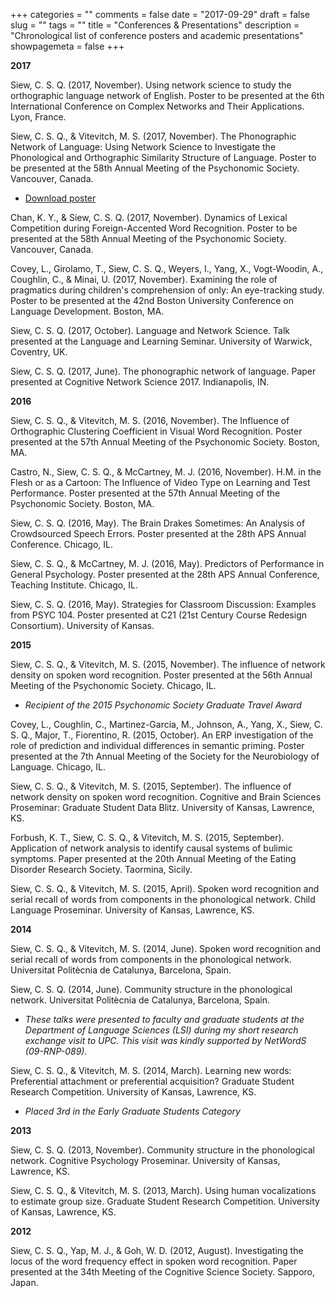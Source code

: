 +++
categories = ""
comments = false
date = "2017-09-29"
draft = false
slug = ""
tags = ""
title = "Conferences & Presentations"
description = "Chronological list of conference posters and academic presentations"
showpagemeta = false
+++

**2017**

Siew, C. S. Q. (2017, November). Using network science to study the orthographic language network of English. Poster to be presented at the 6th International Conference on Complex Networks and Their Applications. Lyon, France.

Siew, C. S. Q., & Vitevitch, M. S. (2017, November). The Phonographic Network of Language: Using Network Science to Investigate the Phonological and Orthographic Similarity Structure of Language. Poster to be presented at the 58th Annual Meeting of the Psychonomic Society. Vancouver, Canada.

* [Download poster](https://drive.google.com/open?id=1rme8fx2jDRVRX30lpEmWjovlk9aJMAhY)

Chan, K. Y., & Siew, C. S. Q. (2017, November). Dynamics of Lexical Competition during Foreign-Accented Word Recognition. Poster to be presented at the 58th Annual Meeting of the Psychonomic Society. Vancouver, Canada.

Covey, L., Girolamo, T., Siew, C. S. Q., Weyers, I., Yang, X., Vogt-Woodin, A., Coughlin, C., & Minai, U. (2017, November). Examining the role of pragmatics during children's comprehension of only: An eye-tracking study. Poster to be presented at the 42nd Boston University Conference on Language Development. Boston, MA.

Siew, C. S. Q. (2017, October). Language and Network Science. Talk presented at the Language and Learning Seminar. University of Warwick, Coventry, UK. 

Siew, C. S. Q. (2017, June). The phonographic network of language. Paper presented at Cognitive Network Science 2017. Indianapolis, IN.

**2016**

Siew, C. S. Q., & Vitevitch, M. S. (2016, November). The Influence of Orthographic Clustering Coefficient in Visual Word Recognition. Poster presented at the 57th Annual Meeting of the Psychonomic Society. Boston, MA.

Castro, N., Siew, C. S. Q., & McCartney, M. J. (2016, November). H.M. in the Flesh or as a Cartoon: The Influence of Video Type on Learning and Test Performance. Poster presented at the 57th Annual Meeting of the Psychonomic Society. Boston, MA.

Siew, C. S. Q. (2016, May). The Brain Drakes Sometimes: An Analysis of Crowdsourced Speech Errors. Poster presented at the 28th APS Annual Conference. Chicago, IL.

Siew, C. S. Q., & McCartney, M. J. (2016, May). Predictors of Performance in General Psychology. Poster presented at the 28th APS Annual Conference, Teaching Institute. Chicago, IL.

Siew, C. S. Q. (2016, May). Strategies for Classroom Discussion: Examples from PSYC 104. Poster presented at C21 (21st Century Course Redesign Consortium). University of Kansas.

**2015**

Siew, C. S. Q., & Vitevitch, M. S. (2015, November). The influence of network density on spoken word recognition. Poster presented at the 56th Annual Meeting of the Psychonomic Society. Chicago, IL. 

* _Recipient of the 2015 Psychonomic Society Graduate Travel Award_

Covey, L., Coughlin, C., Martinez-Garcia, M., Johnson, A., Yang, X., Siew, C. S. Q., Major, T., Fiorentino, R. (2015, October). An ERP investigation of the role of prediction and individual differences in semantic priming. Poster presented at the 7th Annual Meeting of the Society for the Neurobiology of Language. Chicago, IL.

Siew, C. S. Q., & Vitevitch, M. S. (2015, September). The influence of network density on spoken word recognition. Cognitive and Brain Sciences Proseminar: Graduate Student Data Blitz. University of Kansas, Lawrence, KS.

Forbush, K. T., Siew, C. S. Q., & Vitevitch, M. S. (2015, September). Application of network analysis to identify causal systems of bulimic symptoms. Paper presented at the 20th Annual Meeting of the Eating Disorder Research Society. Taormina, Sicily.

Siew, C. S. Q., & Vitevitch, M. S. (2015, April). Spoken word recognition and serial recall of words from components in the phonological network. Child Language Proseminar. University of Kansas, Lawrence, KS.

**2014**

Siew, C. S. Q., & Vitevitch, M. S. (2014, June). Spoken word recognition and serial recall of words from components in the phonological network. Universitat Politècnia de Catalunya, Barcelona, Spain. 

Siew, C. S. Q. (2014, June). Community structure in the phonological network. Universitat Politècnia de Catalunya, Barcelona, Spain. 

* _These talks were presented to faculty and graduate students at the Department of Language Sciences (LSI) during my short research exchange visit to UPC. This visit was kindly supported by NetWordS (09-RNP-089)._

Siew, C. S. Q., & Vitevitch, M. S. (2014, March). Learning new words: Preferential attachment or preferential acquisition? Graduate Student Research Competition. University of Kansas, Lawrence, KS.  

* _Placed 3rd in the Early Graduate Students Category_

**2013**

Siew, C. S. Q. (2013, November). Community structure in the phonological network. Cognitive Psychology Proseminar. University of Kansas, Lawrence, KS.

Siew, C. S. Q., & Vitevitch, M. S. (2013, March). Using human vocalizations to estimate group size. Graduate Student Research Competition. University of Kansas, Lawrence, KS.

**2012**

Siew, C. S. Q., Yap, M. J., & Goh, W. D. (2012, August). Investigating the locus of the word frequency effect in spoken word recognition. Paper presented at the 34th Meeting of the Cognitive Science Society. Sapporo, Japan.  
